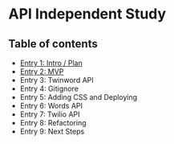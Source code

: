 # API Independent Study

## Table of contents

+ [Entry 1: Intro / Plan](entries/entry01-plan.md)
+ [Entry 2: MVP](entries/entry02-mvp.md)
+ Entry 3: Twinword API
+ Entry 4: Gitignore
+ Entry 5: Adding CSS and Deploying
+ Entry 6: Words API
+ Entry 7: Twilio API
+ Entry 8: Refactoring
+ Entry 9: Next Steps